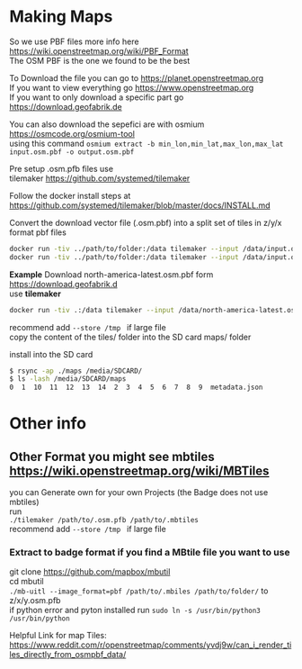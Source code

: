 # Making Maps 

So we use PBF files more info here https://wiki.openstreetmap.org/wiki/PBF_Format  
The OSM PBF is the one we found to be the best 

To Download the file you can go to https://planet.openstreetmap.org  
If you want to view everything go  https://www.openstreetmap.org  
If you want to only download a specific part go https://download.geofabrik.de  

You can also download the sepefici are with osmium  https://osmcode.org/osmium-tool   
using this command ```osmium extract -b min_lon,min_lat,max_lon,max_lat input.osm.pbf -o output.osm.pbf```


Pre setup .osm.pfb files use  
tilemaker https://github.com/systemed/tilemaker

Follow the docker install steps at [https://github.com/systemed/tilemaker/blob/master/docs/INSTALL.md ](https://github.com/systemed/tilemaker/blob/master/docs/INSTALL.md#docker)

Convert the download vector file (.osm.pbf) into a split set of tiles in z/y/x format pbf files  
```sh
docker run -tiv ../path/to/folder:/data tilemaker --input /data/input.osm.pbf --output /data/maps
docker run -tiv ../path/to/folder:/data tilemaker --input /data/input.osm.pbf --bbox min_lon,min_lat,max_lon,max_lat --output /data/maps/
```  

**Example**
Download north-america-latest.osm.pbf form https://download.geofabrik.d  
use **tilemaker**

```sh
docker run -tiv .:/data tilemaker --input /data/north-america-latest.osm.pbf --output /data/tiles/
```

recommend add ```--store /tmp ``` if large file  
copy the content of the tiles/ folder into the SD card maps/ folder

install into the SD card

```sh
$ rsync -ap ./maps /media/SDCARD/
$ ls -lash /media/SDCARD/maps
0  1  10  11  12  13  14  2  3  4  5  6  7  8  9  metadata.json
```

# Other info
## Other Format you might see mbtiles https://wiki.openstreetmap.org/wiki/MBTiles
you can Generate own for your own Projects (the Badge does not use mbtiles)  
run  
``` ./tilemaker /path/to/.osm.pfb /path/to/.mbtiles ```  
recommend add ```--store /tmp ``` if large file  

### Extract to badge format if you find a MBtile file you want to use  
git clone https://github.com/mapbox/mbutil  
cd mbutil  
```./mb-uitl --image_format=pbf /path/to/.mbiles /path/to/folder/``` to z/x/y.osm.pfb  
if python error and pyton installed run ```sudo ln -s /usr/bin/python3 /usr/bin/python```

Helpful Link for map Tiles:
https://www.reddit.com/r/openstreetmap/comments/yvdj9w/can_i_render_tiles_directly_from_osmpbf_data/

